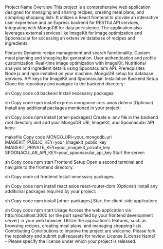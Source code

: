 Project Name
Overview
This project is a comprehensive web application designed for managing and sharing recipes, creating meal plans, and compiling shopping lists. It utilizes a React frontend to provide an interactive user experience and an Express backend for RESTful API services, integrating with MongoDB for data persistence. The application also leverages external services like ImageKit for image optimization and Spoonacular for accessing an extensive database of recipes and ingredients.

Features
Dynamic recipe management and search functionality.
Custom meal planning and shopping list generation.
User authentication and profile customization.
Real-time image optimization with ImageKit.
Nutritional analysis and ingredient details using Spoonacular's API.
Prerequisites
Node.js and npm installed on your machine.
MongoDB setup for database services.
API keys for ImageKit and Spoonacular.
Installation
Backend Setup
Clone the repository and navigate to the backend directory:

sh
Copy code
cd backend
Install necessary packages:

sh
Copy code
npm install express mongoose cors axios dotenv
(Optional) Install any additional packages mentioned in your project:

sh
Copy code
npm install [other-packages]
Create a .env file in the backend root directory and add your MongoDB URI, ImageKit, and Spoonacular API keys:

makefile
Copy code
MONGO_URI=your_mongodb_uri
IMAGEKIT_PUBLIC_KEY=your_imagekit_public_key
IMAGEKIT_PRIVATE_KEY=your_imagekit_private_key
SPOONACULAR_API_KEY=your_spoonacular_api_key
Start the server:

sh
Copy code
npm start
Frontend Setup
Open a second terminal and navigate to the frontend directory:

sh
Copy code
cd frontend
Install necessary packages:

sh
Copy code
npm install react axios react-router-dom
(Optional) Install any additional packages required by your project:

sh
Copy code
npm install [other-packages]
Start the client-side application:

sh
Copy code
npm start
Usage
Access the web application via http://localhost:3000 (or the port specified by your frontend development server) in your web browser.
Utilize the application's features, such as browsing recipes, creating meal plans, and managing shopping lists.
Contributing
Contributions to improve the project are welcome. Please fork the repository and submit pull requests for review.
License
[License Name] - Please specify the license under which your project is released.
